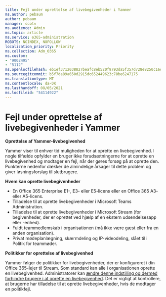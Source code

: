 ```yaml
---
title: Fejl under oprettelse af livebegivenheder i Yammer
ms.author: pebaum
author: pebaum
manager: scotv
ms.audience: Admin
ms.topic: article
ms.service: o365-administration
ROBOTS: NOINDEX, NOFOLLOW
localization_priority: Priority
ms.collection: Adm_O365
ms.custom:
- "9002495"
- "5112"
ms.openlocfilehash: eb1ef3712038827beafc8eb520f9793da5f357d728e8250c16d88a99b8b5fe20
ms.sourcegitcommit: b5f7da89a650d2915dc652449623c78be6247175
ms.translationtype: MT
ms.contentlocale: da-DK
ms.lasthandoff: 08/05/2021
ms.locfileid: "54114922"
---
```

# <a name="live-events-in-yammer-creation-errors"></a>Fejl under oprettelse af livebegivenheder i Yammer

**Oprettelse af Yammer-livebegivenhed**

Yammer viser til enhver tid muligheden for at oprette en livebegivenhed. I nogle tilfælde opfylder en bruger ikke forudsætningerne for at oprette en livebegivenhed og modtager en fejl, når der gøres forsøg på at oprette den. Punkterne nedenfor dækker de almindelige årsager til dette problem og giver løsningsforslag til slutbrugere.

**Hvem kan oprette livebegivenheder**
- En Office 365 Enterprise E1-, E3- eller E5-licens eller en Office 365 A3- eller A5-licens.
- Tilladelse til at oprette livebegivenheder i Microsoft Teams Administration.
- Tilladelse til at oprette livebegivenheder i Microsoft Stream (for begivenheder, der er oprettet ved hjælp af en ekstern udsendelsesapp eller -enhed).
- Fuldt teammedlemskab i organisationen (må ikke være gæst eller fra en anden organisation).
- Privat mødeplanlægning, skærmdeling og IP-videodeling, slået til i Politik for teammøder.

**Politikker for oprettelse af livebegivenhed**

Yammer følger de politikker for livebegivenheder, der er konfigureret i din Office 365-lejer til Stream. Som standard kan alle i organisationen oprette en livebegivenhed. Administratorer kan [ændre denne indstilling og dermed forhindre brugere i at oprette en livebegivenhed](https://docs.microsoft.com/stream/live-event-administration#enabling-and-restricting-users-to-creating). Det er vigtigt at kontrollere, at brugerne har tilladelse til at oprette livebegivenheder, hvis de modtager en politikfejl.
